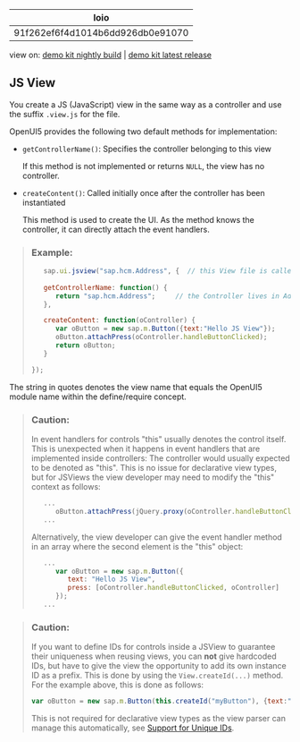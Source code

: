 <!-- loio91f262ef6f4d1014b6dd926db0e91070 -->

| loio |
| -----|
| 91f262ef6f4d1014b6dd926db0e91070 |

<div id="loio">

view on: [demo kit nightly build](https://openui5nightly.hana.ondemand.com/#/topic/91f262ef6f4d1014b6dd926db0e91070) | [demo kit latest release](https://openui5.hana.ondemand.com/#/topic/91f262ef6f4d1014b6dd926db0e91070)</div>

## JS View

You create a JS \(JavaScript\) view in the same way as a controller and use the suffix `.view.js` for the file.

 OpenUI5 provides the following two default methods for implementation:

-   `getControllerName()`: Specifies the controller belonging to this view

    If this method is not implemented or returns `NULL`, the view has no controller.

-   `createContent()`: Called initially once after the controller has been instantiated

    This method is used to create the UI. As the method knows the controller, it can directly attach the event handlers.


> ### Example:  
> ``` js
>    sap.ui.jsview("sap.hcm.Address", {  // this View file is called Address.view.js
>    
>    getControllerName: function() {
>       return "sap.hcm.Address";     // the Controller lives in Address.controller.js
>    },
> 
>    createContent: function(oController) {
>       var oButton = new sap.m.Button({text:"Hello JS View"});
>       oButton.attachPress(oController.handleButtonClicked);
>       return oButton;
>    }
> 
> });
> ```

The string in quotes denotes the view name that equals the OpenUI5 module name within the define/require concept.

> ### Caution:  
> In event handlers for controls "this" usually denotes the control itself. This is unexpected when it happens in event handlers that are implemented inside controllers: The controller would usually expected to be denoted as "this". This is no issue for declarative view types, but for JSViews the view developer may need to modify the "this" context as follows:
> 
> ``` js
>    ...
>       oButton.attachPress(jQuery.proxy(oController.handleButtonClicked, oController));
>    ...
> 
> ```
> 
> Alternatively, the view developer can give the event handler method in an array where the second element is the "this" object:
> 
> ``` js
>    ...
>       var oButton = new sap.m.Button({
>          text: "Hello JS View",
>          press: [oController.handleButtonClicked, oController]
>       });
>    ...
> 
> ```

> ### Caution:  
> If you want to define IDs for controls inside a JSView to guarantee their uniqueness when reusing views, you can **not** give hardcoded IDs, but have to give the view the opportunity to add its own instance ID as a prefix. This is done by using the `View.createId(...)` method. For the example above, this is done as follows:
> 
> ``` js
> var oButton = new sap.m.Button(this.createId("myButton"), {text:"Hello JS View"});
> ```
> 
> This is not required for declarative view types as the view parser can manage this automatically, see [Support for Unique IDs](Support_for_Unique_IDs_91f28be.md).

